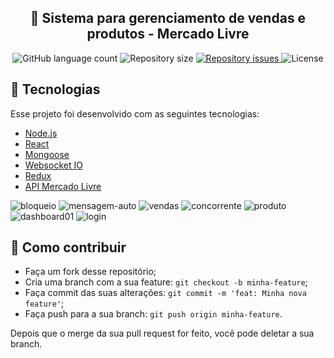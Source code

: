 <h2 align="center">
  🚀 Sistema para gerenciamento de vendas e produtos - Mercado Livre
</h2>

<p align="center">
  <img alt="GitHub language count" src="https://img.shields.io/github/languages/count/FelipeDeveloperFullStack/SISIML_CLIENT">

  <img alt="Repository size" src="https://img.shields.io/github/repo-size/FelipeDeveloperFullStack/SISIML_CLIENT">

  <a href="https://github.com/FelipeDeveloperFullStack/SISIML_CLIENT/issues">
    <img alt="Repository issues" src="https://img.shields.io/github/issues/FelipeDeveloperFullStack/SISIML_CLIENT">
  </a>

  <img alt="License" src="https://img.shields.io/badge/license-MIT-brightgreen">
</p>

## :rocket: Tecnologias

Esse projeto foi desenvolvido com as seguintes tecnologias:

- [Node.js](https://nodejs.org/en/)
- [React](https://reactjs.org)
- [Mongoose](https://mongoosejs.com/)
- [Websocket IO](https://socket.io/)
- [Redux](https://redux.js.org/)
- [API Mercado Livre](https://developers.mercadolivre.com.br/)

![bloqueio](https://user-images.githubusercontent.com/9463295/100174712-b4a61280-2eab-11eb-825a-9098cdf2f8e3.PNG)
![mensagem-auto](https://user-images.githubusercontent.com/9463295/100174714-b5d73f80-2eab-11eb-968c-cc28199c4536.PNG)
![vendas](https://user-images.githubusercontent.com/9463295/100174716-b5d73f80-2eab-11eb-8ed7-21c7f7e21167.PNG)
![concorrente](https://user-images.githubusercontent.com/9463295/100174718-b66fd600-2eab-11eb-9aa5-6caa1d39b460.PNG)
![produto](https://user-images.githubusercontent.com/9463295/100174720-b66fd600-2eab-11eb-8244-a6320681debe.PNG)
![dashboard01](https://user-images.githubusercontent.com/9463295/100174722-b7086c80-2eab-11eb-975d-19945dad64c8.PNG)
![login](https://user-images.githubusercontent.com/9463295/100174723-b7086c80-2eab-11eb-99aa-868f0a427ea2.png)

## 🤔 Como contribuir

- Faça um fork desse repositório;
- Cria uma branch com a sua feature: `git checkout -b minha-feature`;
- Faça commit das suas alterações: `git commit -m 'feat: Minha nova feature'`;
- Faça push para a sua branch: `git push origin minha-feature`.

Depois que o merge da sua pull request for feito, você pode deletar a sua branch.
